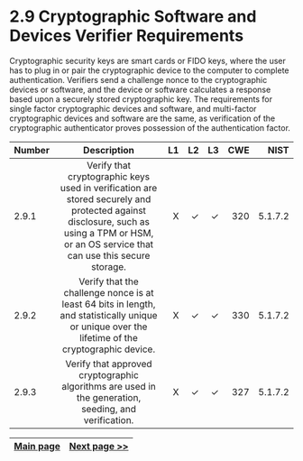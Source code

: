 # 2.9 Cryptographic Software and Devices Verifier Requirements

Cryptographic security keys are smart cards or FIDO keys, where the user has to plug in or pair the cryptographic device to the computer to complete authentication. Verifiers send a challenge nonce to the cryptographic devices or software, and the device or software calculates a response based upon a securely stored cryptographic key.
The requirements for single factor cryptographic devices and software, and multi-factor cryptographic devices and software are the same, as verification of the cryptographic authenticator proves possession of the authentication factor.

| Number       | Description     | L1    		| L2         | L3 		   | CWE		| NIST		 |
| :------------- | :----------: | -----------: | -----------:|-----------:| -----------:|-----------:|
| 2.9.1 | Verify that cryptographic keys used in verification are stored securely and protected against disclosure, such as using a TPM or HSM, or an OS service that can use this secure storage. | X	 | ✓   | ✓   | 320 |5.1.7.2|
| 2.9.2 | Verify that the challenge nonce is at least 64 bits in length, and statistically unique or unique over the lifetime of the cryptographic device. | X 	 | ✓   | ✓   | 330 |5.1.7.2|
| 2.9.3 | Verify that approved cryptographic algorithms are used in the generation, seeding, and verification. | X	 | ✓   | ✓   | 327 |5.1.7.2|



[Main page](../README.md) | [Next page >>](2.%20Define%20the%20role.md)
| --- | --- |
